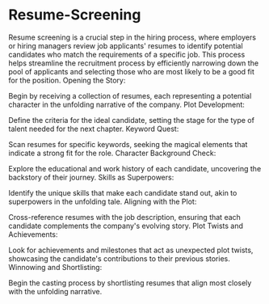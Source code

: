 # Resume-Screening
Resume screening is a crucial step in the hiring process, where employers or hiring managers review job applicants' resumes to identify potential candidates who match the requirements of a specific job. This process helps streamline the recruitment process by efficiently narrowing down the pool of applicants and selecting those who are most likely to be a good fit for the position.
Opening the Story:

Begin by receiving a collection of resumes, each representing a potential character in the unfolding narrative of the company.
Plot Development:

Define the criteria for the ideal candidate, setting the stage for the type of talent needed for the next chapter.
Keyword Quest:

Scan resumes for specific keywords, seeking the magical elements that indicate a strong fit for the role.
Character Background Check:

Explore the educational and work history of each candidate, uncovering the backstory of their journey.
Skills as Superpowers:

Identify the unique skills that make each candidate stand out, akin to superpowers in the unfolding tale.
Aligning with the Plot:

Cross-reference resumes with the job description, ensuring that each candidate complements the company's evolving story.
Plot Twists and Achievements:

Look for achievements and milestones that act as unexpected plot twists, showcasing the candidate's contributions to their previous stories.
Winnowing and Shortlisting:

Begin the casting process by shortlisting resumes that align most closely with the unfolding narrative.
